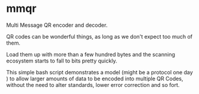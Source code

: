 # mmqr
Multi Message QR encoder and decoder.

QR codes can be wonderful things, as long as we don't expect too much of them.

Load them up with more than a few hundred bytes and the scanning ecosystem starts to fall to bits pretty quickly.

This simple bash script demonstrates a model (might be a protocol one day ) to allow larger amounts of data 
to be encoded into multiple QR Codes, without the need to alter standards, lower error correction and so fort.


